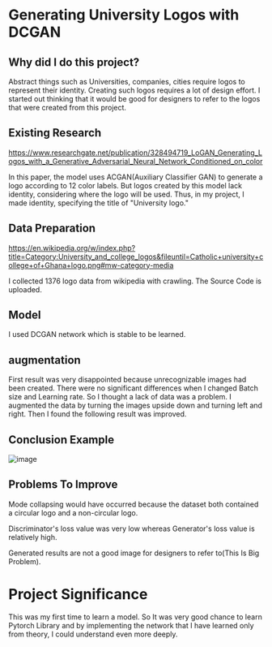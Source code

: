 # Generating University Logos with DCGAN

## Why did I do this project?
 
 Abstract things such as Universities, companies, cities require logos to represent their identity. Creating such logos requires a lot of design effort. I started out thinking that it would be good for designers to refer to the logos that were created from this project.
 
## Existing Research
 
https://www.researchgate.net/publication/328494719_LoGAN_Generating_Logos_with_a_Generative_Adversarial_Neural_Network_Conditioned_on_color
 
 In this paper, the model uses ACGAN(Auxiliary Classifier GAN) to generate a logo according to 12 color labels. But logos created by this model lack identity, considering where the logo will be used. Thus, in my project, I made identity, specifying the title of "University logo."
 
## Data Preparation

https://en.wikipedia.org/w/index.php?title=Category:University_and_college_logos&fileuntil=Catholic+university+college+of+Ghana+logo.png#mw-category-media

I collected 1376 logo data from wikipedia with crawling. The Source Code is uploaded.

## Model

I used DCGAN network which is stable to be learned.

## augmentation

First result was very disappointed because unrecognizable images had been created. There were no significant differences when I changed Batch size and Learning rate. So I thought a lack of data was a problem. I augmented the data by turning the images upside down and turning left and right. Then I found the following result was improved.

## Conclusion Example
![image](https://user-images.githubusercontent.com/52408669/153812709-8bc39c61-8ccd-4fd7-b6b6-4d0ed217ac64.png)


## Problems To Improve

Mode collapsing would have occurred because the dataset both contained a circular logo and a non-circular logo.

Discriminator's loss value was very low whereas Generator's loss value is relatively high.

Generated results are not a good image for designers to refer to(This Is Big Problem).

# Project Significance

This was my first time to learn a model. So It was very good chance to learn Pytorch Library and by implementing the network that I have learned only from theory, I could understand even more deeply.
